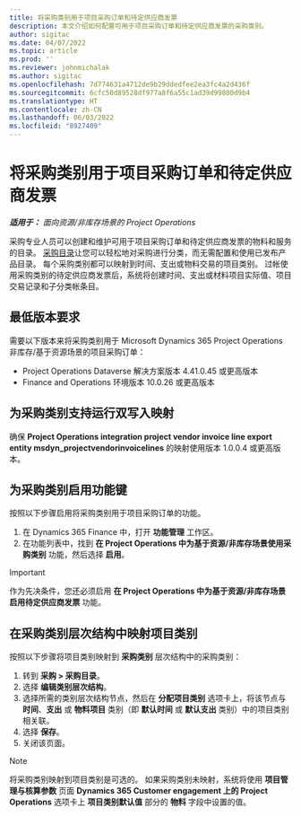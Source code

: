 ```yaml
---
title: 将采购类别用于项目采购订单和待定供应商发票
description: 本文介绍如何配置可用于项目采购订单和待定供应商发票的采购类别。
author: sigitac
ms.date: 04/07/2022
ms.topic: article
ms.prod: ''
ms.reviewer: johnmichalak
ms.author: sigitac
ms.openlocfilehash: 7d774631a4712de9b29ddedfee2ea3fc4a2d436f
ms.sourcegitcommit: 6cfc50d89528df977a8f6a55c1ad39d99800d9b4
ms.translationtype: HT
ms.contentlocale: zh-CN
ms.lasthandoff: 06/03/2022
ms.locfileid: "8927409"
---
```

# <a name="use-procurement-categories-with-project-purchase-orders-and-pending-vendor-invoices"></a>将采购类别用于项目采购订单和待定供应商发票

_**适用于：** 面向资源/非库存场景的 Project Operations_

采购专业人员可以创建和维护可用于项目采购订单和待定供应商发票的物料和服务的目录。 [采购目录](/dynamics365/supply-chain/procurement/procurement-catalogs)让您可以轻松地对采购进行分类，而无需配置和使用已发布产品目录。 每个采购类别都可以映射到时间、支出或物料交易的项目类别。 过帐使用采购类别的待定供应商发票后，系统将创建时间、支出或材料项目实际值、项目交易记录和子分类帐条目。

## <a name="minimum-version-requirements"></a>最低版本要求

需要以下版本来将采购类别用于 Microsoft Dynamics 365 Project Operations 非库存/基于资源场景的项目采购订单：

- Project Operations Dataverse 解决方案版本 4.41.0.45 或更高版本
- Finance and Operations 环境版本 10.0.26 或更高版本

## <a name="run-dual-write-maps-for-procurement-category-support"></a>为采购类别支持运行双写入映射

确保 **Project Operations integration project vendor invoice line export entity msdyn\_projectvendorinvoicelines** 的映射使用版本 1.0.0.4 或更高版本。

## <a name="enable-the-feature-key-for-procurement-categories"></a>为采购类别启用功能键

按照以下步骤启用将采购类别用于项目采购订单的功能。

1. 在 Dynamics 365 Finance 中，打开 **功能管理** 工作区。
1. 在功能列表中，找到 **在 Project Operations 中为基于资源/非库存场景使用采购类别** 功能，然后选择 **启用**。

> [!IMPORTANT]
> 作为先决条件，您还必须启用 **在 Project Operations 中为基于资源/非库存场景启用待定供应商发票** 功能。

## <a name="map-project-categories-in-the-procurement-category-hierarchy"></a>在采购类别层次结构中映射项目类别

按照以下步骤将项目类别映射到 **采购类别** 层次结构中的采购类别：

1. 转到 **采购 \> 采购目录**。
1. 选择 **编辑类别层次结构**。
1. 选择所需的类别层次结构节点，然后在 **分配项目类别** 选项卡上，将该节点与 **时间**、**支出** 或 **物料项目** 类别（即 **默认时间** 或 **默认支出** 类别）中的项目类别相关联。
1. 选择 **保存**。
1. 关闭该页面。

> [!NOTE]
> 将采购类别映射到项目类别是可选的。 如果采购类别未映射，系统将使用 **项目管理与核算参数** 页面 **Dynamics 365 Customer engagement 上的 Project Operations** 选项卡上 **项目类别默认值** 部分的 **物料** 字段中设置的值。
